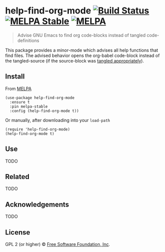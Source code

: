 # help-find-org-mode [![Build Status](https://travis-ci.org/EricCrosson/help-find-org-mode.svg?branch=master)](https://travis-ci.org/EricCrosson/help-find-org-mode) [![MELPA Stable](https://stable.melpa.org/packages/help-find-org-mode-badge.svg)](https://stable.melpa.org/#/help-find-org-mode) [![MELPA](http://melpa.org/packages/help-find-org-mode-badge.svg)](http://melpa.org/#/help-find-org-mode)

> Advise GNU Emacs to find org code-blocks instead of tangled code-definitions

This package provides a minor-mode which advises all help functions
that find files. The advised behavior opens the org-babel code-block
instead of the tangled-source (if the source-block was
[tangled appropriately](https://orgmode.org/manual/comments.html)).

## Install

From [MELPA](https://melpa.org/)

``` {.sourceCode .lisp}
(use-package help-find-org-mode
  :ensure t
  :pin melpa-stable
  :config (help-find-org-mode t))
```

Or manually, after downloading into your `load-path`

``` {.sourceCode .lisp}
(require 'help-find-org-mode)
(help-find-org-mode t)
```

## Use

TODO

<!-- ## Example -->

<!-- ![TODO: set hover-text](https://raw.githubusercontent.com/EricCrosson/help-find-org-mode/master/img/demo.{TODO: set filetype png,gif}) -->

## Related

TODO

## Acknowledgements

TODO

## License

GPL 2 (or higher) © [Free Software Foundation, Inc](http://www.fsf.org/about).
